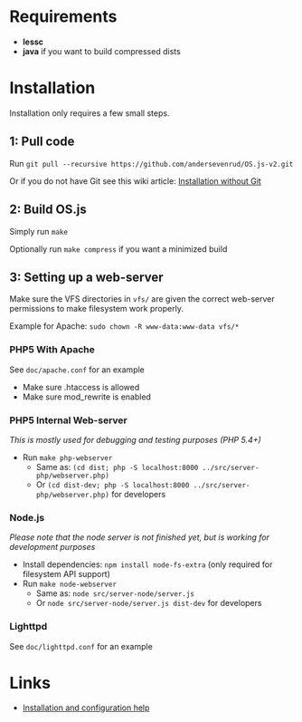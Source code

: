 # Requirements
* **lessc**
* **java** if you want to build compressed dists

# Installation
Installation only requires a few small steps.

## 1: Pull code

Run `git pull --recursive https://github.com/andersevenrud/OS.js-v2.git`

Or if you do not have Git see this wiki article: [Installation without Git](https://github.com/andersevenrud/OS.js-v2/wiki/Installation%20and%20Configuration#installation-without-git)

## 2: Build OS.js

Simply run `make`

Optionally run `make compress` if you want a minimized build

## 3: Setting up a web-server

Make sure the VFS directories in `vfs/` are given the correct web-server permissions to make filesystem work properly.

Example for Apache: `sudo chown -R www-data:www-data vfs/*`

### PHP5 With Apache

See `doc/apache.conf` for an example

* Make sure .htaccess is allowed
* Make sure mod_rewrite is enabled

### PHP5 Internal Web-server
*This is mostly used for debugging and testing purposes (PHP 5.4+)*

* Run `make php-webserver`
  * Same as: `(cd dist; php -S localhost:8000 ../src/server-php/webserver.php)`
  * Or `(cd dist-dev; php -S localhost:8000 ../src/server-php/webserver.php)` for developers

### Node.js
*Please note that the node server is not finished yet, but is working for development purposes*

* Install dependencies: `npm install node-fs-extra` (only required for filesystem API support)
* Run `make node-webserver`
  * Same as: `node src/server-node/server.js`
  * Or `node src/server-node/server.js dist-dev` for developers

### Lighttpd

See `doc/lighttpd.conf` for an example

# Links

* [Installation and configuration help](https://github.com/andersevenrud/OS.js-v2/wiki/Installation%20and%20Configuration)
